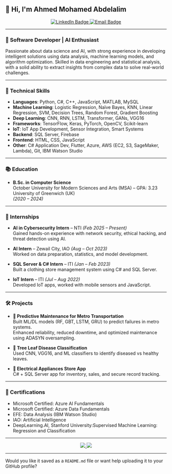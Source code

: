 ## 👋 Hi, I'm Ahmed Mohamed Abdelalim

<p align="center">
  <a href="https://www.linkedin.com/in/ahmed-mohamed-614459233/">
    <img src="https://img.shields.io/badge/-Ahmed%20Abdelalim-blue?style=flat-square&logo=Linkedin&logoColor=white" alt="LinkedIn Badge">
  </a>
  <a href="mailto:ahmedmohamedabdelalim17@gmail.com">
    <img src="https://img.shields.io/badge/-Email-red?style=flat-square&logo=Gmail&logoColor=white" alt="Email Badge">
  </a>
</p>

---

### 💼 Software Developer | AI Enthusiast

Passionate about data science and AI, with strong experience in developing intelligent solutions using data analysis, machine learning models, and algorithm optimization. Skilled in data engineering and statistical analysis, with a solid ability to extract insights from complex data to solve real-world challenges.

---

### 🧠 Technical Skills

- **Languages**: Python, C#, C++, JavaScript, MATLAB, MySQL  
- **Machine Learning**: Logistic Regression, Naïve Bayes, KNN, Linear Regression, SVM, Decision Trees, Random Forest, Gradient Boosting  
- **Deep Learning**: CNN, RNN, LSTM, Transformer, GANs, VGG16  
- **Frameworks**: TensorFlow, Keras, PyTorch, OpenCV, Scikit-learn  
- **IoT**: IoT App Development, Sensor Integration, Smart Systems  
- **Backend**: SQL Server, Firebase  
- **Frontend**: HTML, CSS, JavaScript  
- **Other**: C# Application Dev, Flutter, Azure, AWS (EC2, S3, SageMaker, Lambda), Git, IBM Watson Studio

---

### 📚 Education

- **B.Sc. in Computer Science**  
  October University for Modern Sciences and Arts (MSA) – GPA: 3.23  
  University of Greenwich (UK)  
  *(2020 – 2024)*

---

### 💼 Internships

- **AI in Cybersecurity Intern** – NTI *(Feb 2025 – Present)*  
  Gained hands-on experience with network security, ethical hacking, and threat detection using AI.

- **AI Intern** – Zewail City, IAO *(Aug – Oct 2023)*  
  Worked on data preparation, statistics, and model development.

- **SQL Server & C# Intern** – ITI *(Jan – Feb 2023)*  
  Built a clothing store management system using C# and SQL Server.

- **IoT Intern** – ITI *(Jul – Aug 2022)*  
  Developed IoT apps, worked with mobile sensors and JavaScript.

---

### 🛠 Projects

- **🔧 Predictive Maintenance for Metro Transportation**  
  Built ML/DL models (RF, GBT, LSTM, GRU) to predict failures in metro systems.  
  Enhanced reliability, reduced downtime, and optimized maintenance using ADASYN oversampling.

- **🌿 Tree Leaf Disease Classification**  
  Used CNN, VGG16, and ML classifiers to identify diseased vs healthy leaves.

- **🛒 Electrical Appliances Store App**  
  C# + SQL Server app for inventory, sales, and secure record tracking.

---

### 🏅 Certifications

- Microsoft Certified: Azure AI Fundamentals  
- Microsoft Certified: Azure Data Fundamentals  
- EFE: Data Analysis (IBM Watson Studio)  
- IAO: Artificial Intelligence
- DeepLearning.AI, Stanford University:Supervised Machine Learning: Regression and Classification

---

<p align="center">
  <a href="mailto:ahmedmohamedabdelalim17@gmail.com">
    <img src="https://img.shields.io/badge/Gmail-333333?style=for-the-badge&logo=gmail&logoColor=red" />
  </a>
    
  <a href="https://www.linkedin.com/in/ahmed-mohamed-614459233/" target="_blank">
    <img src="https://img.shields.io/badge/LinkedIn-0077B5?style=for-the-badge&logo=linkedin&logoColor=white" />
  </a>
</p>

---

Would you like it saved as a `README.md` file or want help uploading it to your GitHub profile?
